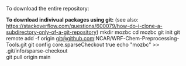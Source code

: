 To download the entire repository: 



**To download indivivual packages using git:** 
(see also: https://stackoverflow.com/questions/600079/how-do-i-clone-a-subdirectory-only-of-a-git-repository)
  mkdir mozbc 
  cd mozbc 
  git init 
  git remote add -f origin git@github.com:NCAR/WRF-Chem-Preprocessing-Tools.git 
  git config core.sparseCheckout true 
  echo "mozbc" >> .git/info/sparse-checkout  
  git pull origin main 
